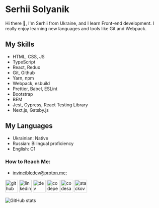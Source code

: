 # Serhii Solyanik
Hi there 👋, I'm Serhii from Ukraine, and I learn Front-end development. I really enjoy learning new languages and tools like Git and Webpack.

## My Skills
* HTML, CSS, JS
* TypeScript
* React, Redux 
* Git, Github 
* Yarn, npm 
* Webpack, esbuild 
* Prettier, Babel, ESLint
* Bootstrap 
* BEM
* Jest, Cypress, React Testing Library
* Next.js, Gatsby.js

## My Languages
* Ukrainian: Native 
* Russian: Bilingual proficiency
* English: C1

### How to Reach Me:
* invincibledev@proton.me;






[<img src='https://cdn.jsdelivr.net/npm/simple-icons@3.0.1/icons/github.svg' alt='github' height='40'>](https://github.com/serhiisolyanik)  [<img src='https://cdn.jsdelivr.net/npm/simple-icons@3.0.1/icons/linkedin.svg' alt='linkedin' height='40'>](https://www.linkedin.com/in/sergey-solyanik-728014228/)  [<img src='https://cdn.jsdelivr.net/npm/simple-icons@3.0.1/icons/dev-dot-to.svg' alt='dev' height='40'>](https://dev.to/serhiisolyanik)  [<img src='https://cdn.jsdelivr.net/npm/simple-icons@3.0.1/icons/codepen.svg' alt='codepen' height='40'>](https://codepen.io/invincibledev)  [<img src='https://cdn.jsdelivr.net/npm/simple-icons@3.0.1/icons/codesandbox.svg' alt='codesandbox' height='40'>](https://codesandbox.io/u/InvincibleDeveloper)  [<img src='https://cdn.jsdelivr.net/npm/simple-icons@3.0.1/icons/stackoverflow.svg' alt='stackoverflow' height='40'>](https://stackoverflow.com/users/17425866)  

![GitHub stats](https://github-readme-stats.vercel.app/api?username=serhiisolyanik&show_icons=true)  

